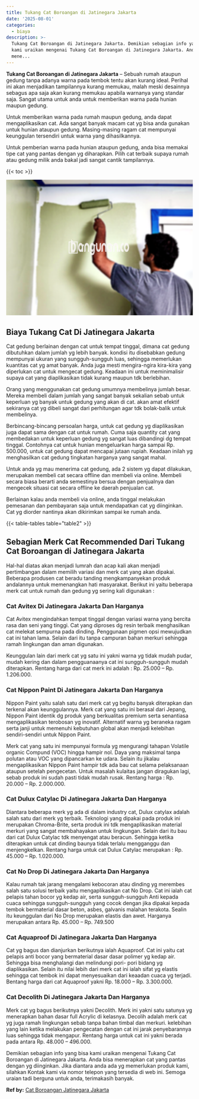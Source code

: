 ```yaml
---
title: Tukang Cat Boroangan di Jatinegara Jakarta
date: '2025-08-01'
categories:
  - biaya
description: >-
  Tukang Cat Boroangan di Jatinegara Jakarta. Demikian sebagian info yang bisa
  kami uraikan mengenai Tukang Cat Boroangan di Jatinegara Jakarta. Anda bisa
  mene...
---
```


**Tukang Cat Boroangan di Jatinegara Jakarta** – Sebuah rumah ataupun gedung tanpa adanya warna pada tembok tentu akan kurang ideal. Perihal ini akan menjadikan tampilannya kurang memukau, malah meski desainnya sebagus apa saja akan kurang memukau apabila warnanya yang standar saja. Sangat utama untuk anda untuk memberikan warna pada hunian maupun gedung.

Untuk memberikan warna pada rumah maupun gedung, anda dapat mengaplikasikan cat. Ada sangat banyak macam cat yg bisa anda gunakan untuk hunian ataupun gedung. Masing-masing ragam cat mempunyai keunggulan tersendiri untuk warna yang dihasilkannya.

Untuk pemberian warna pada hunian ataupun gedung, anda bisa memakai tipe cat yang pantas dengan yg diharapkan. Pilih cat terbaik supaya rumah atau gedung milik anda bakal jadi sangat cantik tampilannya.

{{< toc >}}

![Tukang Cat Boroangan di Jatinegara Jakarta](/images/jasa-cat-murah18.png)

## Biaya Tukang Cat Di Jatinegara Jakarta

Cat gedung berlainan dengan cat untuk tempat tinggal, dimana cat gedung dibutuhkan dalam jumlah yg lebih banyak. kondisi itu disebabkan gedung mempunyai ukuran yang sungguh-sungguh luas, sehingga memerlukan kuantitas cat yg amat banyak. Anda juga mesti mengira-ngira kira-kira yang diperlukan cat untuk mengecat gedung. Keadaan ini untuk meminimalisir supaya cat yang diaplikasikan tidak kurang maupun tdk berlebihan.

Orang yang menggunakan cat gedung umumnya membelinya jumlah besar. Mereka membeli dalam jumlah yang sangat banyak sekalian sebab untuk keperluan yg banyak untuk gedung yang akan di cat. akan amat efektif sekiranya cat yg dibeli sangat dari perhitungan agar tdk bolak-balik untuk membelinya.

Berbincang-bincang persoalan harga, untuk cat gedung yg diaplikasikan juga dapat sama dengan cat untuk rumah. Cuma saja quantity cat yang membedakan untuk keperluan gedung yg sangat luas dibandingi dg tempat tinggal. Contohnya cat untuk hunian mengeluarkan harga sampai Rp. 500.000, untuk cat gedung dapat mencapai jutaan rupiah. Keadaan inilah yg menghasilkan cat gedung tingkatan harganya yang sangat mahal.

Untuk anda yg mau menerima cat gedung, ada 2 sistem yg dapat dilakukan, merupakan membeli cat secara offline dan membeli via online. Membeli secara biasa berarti anda semestinya bersua dengan penjualnya dan mengecek situasi cat secara offline ke daerah penjualan cat.

Berlainan kalau anda membeli via online, anda tinggal melakukan pemesanan dan pembayaran saja untuk mendapatkan cat yg diinginkan. Cat yg diorder nantinya akan dikirimkan sampai ke rumah anda.

{{< table-tables table="table2" >}}

## Sebagian Merk Cat Recommended Dari Tukang Cat Boroangan di Jatinegara Jakarta

Hal-hal diatas akan menjadi lumrah dan acap kali akan menjadi pertimbangan dalam memilih variasi dan merk cat yang akan dipakai. Beberapa produsen cat beradu tanding mengkampanyekan produk andalannya untuk memenangkan hati masyarakat. Berikut ini yaitu beberapa merk cat untuk rumah dan gedung yg sering kali digunakan :

### Cat Avitex Di Jatinegara Jakarta Dan Harganya

Cat Avitex mengindahkan tempat tinggal dengan variasi warna yang bercita rasa dan seni yang tinggi. Cat yang diproses dg resin terbaik menghasilkan cat melekat sempurna pada dinding. Penggunaan pigmen opsi mewujudkan cat ini tahan lama. Selain dari itu tanpa campuran bahan merkuri sehingga ramah lingkungan dan aman digunakan.

Keunggulan lain dari merk cat yg satu ini yakni warna yg tidak mudah pudar, mudah kering dan dalam pengguanaanya cat ini sungguh-sungguh mudah diterapkan. Rentang harga dari cat merk ini adalah : Rp. 25.000 – Rp. 1.206.000.

### Cat Nippon Paint Di Jatinegara Jakarta Dan Harganya

Nippon Paint yaitu salah satu dari merk cat yg begitu banyak diterapkan dan terkenal akan keunggulannya. Merk cat yang satu ini berasal dari Jepang, Nippon Paint identik dg produk yang berkualitas premium serta senantiasa mengaplikasikan terobosan yg inovatif. Alternatif warna yg beraneka ragam serta janji untuk memenuhi kebutuhan global akan menjadi kelebihan sendiri-sendiri untuk Nippon Paint.

Merk cat yang satu ini mempunyai formula yg mengurangi tahapan Volatile organic Compund (VOC) hingga hampir nol. Daya yang maksimal tanpa polutan atau VOC yang dipancarkan ke udara. Selain itu jikalau mengaplikasikan Nippon Paint hampir tdk ada bau cat selama pelaksanaan ataupun setelah pengecetan. Untuk masalah kulaitas jangan diragukan lagi, sebab produk ini sudah pasti tidak mudah rusak. Rentang harga : Rp. 20.000 – Rp. 2.000.000.

### Cat Dulux Catylac Di Jatinegara Jakarta Dan Harganya

Diantara beberapa merk yg ada di dalam industry cat, Dulux catylax adalah salah satu dari merk yg terbaik. Teknologi yang dipakai pada produk ini merupakan Chroma-Brite, serta produk ini tdk mengaplikasikan material merkuri yang sangat membahayakan untuk lingkungan. Selain dari itu bau dari cat Dulux Catylac tdk menyengat atau beracun. Sehingga ketika diterapkan untuk cat dinding baunya tidak terlalu mengganggu dan menjengkelkan. Rentang harga untuk cat Dulux Catylac merupakan : Rp. 45.000 – Rp. 1.020.000.

### Cat No Drop Di Jatinegara Jakarta Dan Harganya

Kalau rumah tak jarang mengalami kebocoran atau dinding yg merembes salah satu solusi terbaik yaitu mengaplikasikan cat No Drop. Cat ini ialah cat pelapis tahan bocor yg kedap air, serta sungguh-sungguh Anti kepada cuaca sehingga sungguh-sungguh yang cocok dengan jika dipakai kepada tembok bermaterial dasar beton, asbes, galvanis malahan terakota. Sealin itu keunggulan dari No Drop merupakan elastis dan awet. Harganya merupakan antara Rp. 45.000 – Rp. 749.500

### Cat Aquaproof Di Jatinegara Jakarta Dan Harganya

Cat yg bagus dan dianjurkan berikutnya ialah Aquaproof. Cat ini yaitu cat pelapis anti bocor yang bermaterial dasar dasar polimer yg kedap air. Sehingga bisa menghalangi dan melindungi pori- pori bidang yg diaplikasikan. Selain itu nilai lebih dari merk cat ini ialah sifat yg elastis sehingga cat tembok ini dapat menyesuaikan dari keaadan cuaca yg terjadi. Bentang harga dari cat Aquaproof yakni Rp. 18.000 – Rp. 3.300.000.

### Cat Decolith Di Jatinegara Jakarta Dan Harganya

Merk cat yg bagus berikutnya yakni Decolith. Merk ini yakni satu satunya yg menerapkan bahan dasar full Acrylic di kelasnya. Decolih adalah merk cat yg juga ramah lingkungan sebab tanpa bahan timbal dan merkuri. kelebihan yang lain ketika melakukan pengecatan dengan cat ini jarak penyebarannya luas sehingga tidak mengapur. Rentang harga untuk cat ini yakni berada pada antara Rp. 48.000 – 496.000.

Demikian sebagian info yang bisa kami uraikan mengenai Tukang Cat Boroangan di Jatinegara Jakarta. Anda bisa menerapkan cat yang pantas dengan yg diinginkan. Jika diantara anda ada yg memerlukan produk kami, silahkan Kontak kami via nomor telepon yang tersedia di web ini. Semoga uraian tadi berguna untuk anda, terimakasih banyak.

**Ref by:** [Cat Boroangan Jatinegara Jakarta](https://id.wikipedia.org/wiki/Cat)
